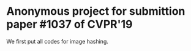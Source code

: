 # Anonymous project for submittion paper #1037 of CVPR'19
We first put all codes for image hashing.
